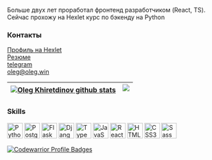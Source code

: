 Больше двух лет проработал фронтенд разработчиком (React, TS).  
Сейчас прохожу на Hexlet курс по бэкенду на Python

### Контакты
[Профиль на Hexlet](https://ru.hexlet.io/u/olegrla)  
[Резюме](https://cv.hexlet.io/ru/resumes/2913)  
[telegram](https://t.me/OlegFrontend)  
[oleg@oleg.win](mailto:oleg@oleg.win)  

|<a href="https://github-readme-stats.vercel.app/api?username=OlegKhiretdinov"><img src="https://github-readme-stats.vercel.app/api?username=OlegKhiretdinov&hide_border=true" alt="Oleg Khiretdinov github stats" /></a>|<a href="https://github-readme-stats.vercel.app/api/top-langs/?username=OlegKhiretdinov"><img style="margin-bottom: 10px" src="https://github-readme-stats.vercel.app/api/top-langs/?username=OlegKhiretdinov&layout=compact&hide_border=true" /></a>|
| ------------- | ------------- |

### Skills 
<p align="left">
<img src="https://raw.githubusercontent.com/danielcranney/readme-generator/main/public/icons/skills/python-colored.svg" width="36" height="36" alt="Python" />
<img src="https://raw.githubusercontent.com/danielcranney/readme-generator/main/public/icons/skills/postgresql-colored.svg" width="36" height="36" alt="PostgreSQL" />
<img src="https://raw.githubusercontent.com/danielcranney/readme-generator/main/public/icons/skills/flask-colored.svg" width="36" height="36" alt="Flask" />
<img src="https://raw.githubusercontent.com/danielcranney/readme-generator/main/public/icons/skills/django-colored.svg" width="36" height="36" alt="Django" />
<img src="https://raw.githubusercontent.com/danielcranney/readme-generator/main/public/icons/skills/typescript-colored.svg" width="36" height="36" alt="TypeScript" />
<img src="https://raw.githubusercontent.com/danielcranney/readme-generator/main/public/icons/skills/javascript-colored.svg" width="36" height="36" alt="JavaScript" />
<img src="https://raw.githubusercontent.com/danielcranney/readme-generator/main/public/icons/skills/react-colored.svg" width="36" height="36" alt="React" />
<img src="https://raw.githubusercontent.com/danielcranney/readme-generator/main/public/icons/skills/html5-colored.svg" width="36" height="36" alt="HTML5" />
<img src="https://raw.githubusercontent.com/danielcranney/readme-generator/main/public/icons/skills/css3-colored.svg" width="36" height="36" alt="CSS3" />
<img src="https://raw.githubusercontent.com/danielcranney/readme-generator/main/public/icons/skills/sass-colored.svg" width="36" height="36" alt="Sass" />
<p>

[![Codewarrior Profile Badges](https://www.codewars.com/users/OlegKhiretdinov/badges/large)](https://www.codewars.com/users/OlegKhiretdinov)
